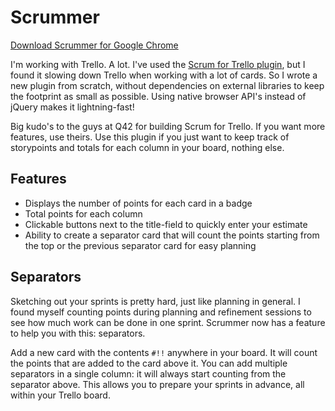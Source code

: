 # Scrummer

[Download Scrummer for Google Chrome](https://chrome.google.com/webstore/detail/scrummer/pmoipljemkkfadmmoenedgfepbefafnp)

I'm working with Trello. A lot. I've used the [Scrum for Trello plugin](https://github.com/Q42/TrelloScrum), but I found
it slowing down Trello when working with a lot of cards. So I wrote a new plugin
from scratch, without dependencies on external libraries to keep the footprint as
small as possible. Using native browser API's instead of jQuery makes it lightning-fast!

Big kudo's to the guys at Q42 for building Scrum for Trello. If you want more features,
use theirs. Use this plugin if you just want to keep track of storypoints and totals
for each column in your board, nothing else.

## Features

* Displays the number of points for each card in a badge
* Total points for each column
* Clickable buttons next to the title-field to quickly enter your estimate
* Ability to create a separator card that will count the points starting from the top or the previous separator card for easy planning

## Separators

Sketching out your sprints is pretty hard, just like planning in general. I found myself counting points during planning and refinement sessions to see how much work can be done in one sprint. Scrummer now has a feature to help you with this: separators.

Add a new card with the contents `#!!` anywhere in your board. It will count the points that are added to the card above it. You can add multiple separators in a single column: it will always start counting from the separator above. This allows you to prepare your sprints in advance, all within your Trello board.
